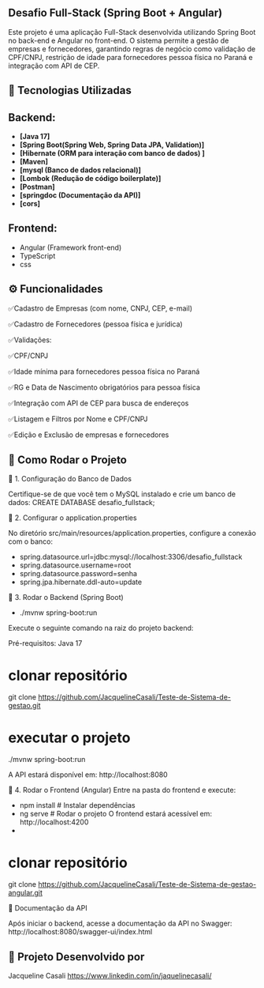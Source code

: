 ## Desafio Full-Stack (Spring Boot + Angular)

Este projeto é uma aplicação Full-Stack desenvolvida utilizando Spring Boot no back-end e Angular no front-end. O sistema permite a gestão de empresas e fornecedores, garantindo regras de negócio como validação de CPF/CNPJ, restrição de idade para fornecedores pessoa física no Paraná e integração com API de CEP.


## 🚀 Tecnologias Utilizadas

## Backend:
- **[Java 17]**
- **[Spring Boot(Spring Web, Spring Data JPA, Validation)]**
- **[Hibernate (ORM para interação com banco de dados) ]**
- **[Maven]**
- **[mysql (Banco de dados relacional)]**
- **[Lombok (Redução de código boilerplate)]**
- **[Postman]**
- **[springdoc (Documentação da API)]**
- **[cors]**

## Frontend:

- Angular (Framework front-end)
- TypeScript
- css

## ⚙️ Funcionalidades

✅Cadastro de Empresas (com nome, CNPJ, CEP, e-mail)

✅Cadastro de Fornecedores (pessoa física e jurídica)

✅Validações:

✅CPF/CNPJ

✅Idade mínima para fornecedores pessoa física no Paraná

✅RG e Data de Nascimento obrigatórios para pessoa física

✅Integração com API de CEP para busca de endereços

✅Listagem e Filtros por Nome e CPF/CNPJ

✅Edição e Exclusão de empresas e fornecedores

## 🚀 Como Rodar o Projeto

📌 1. Configuração do Banco de Dados

Certifique-se de que você tem o MySQL instalado e crie um banco de dados:
CREATE DATABASE desafio_fullstack;

📌 2. Configurar o application.properties

No diretório src/main/resources/application.properties, configure a conexão com o banco:

- spring.datasource.url=jdbc:mysql://localhost:3306/desafio_fullstack
- spring.datasource.username=root
- spring.datasource.password=senha
- spring.jpa.hibernate.ddl-auto=update
 
📌 3. Rodar o Backend (Spring Boot)
- ./mvnw spring-boot:run


Execute o seguinte comando na raiz do projeto backend:

Pré-requisitos: Java 17

# clonar repositório
git clone https://github.com/JacquelineCasali/Teste-de-Sistema-de-gestao.git

# executar o projeto
./mvnw spring-boot:run

A API estará disponível em: http://localhost:8080


📌 4. Rodar o Frontend (Angular)
Entre na pasta do frontend e execute:

- npm install  # Instalar dependências
- ng serve     # Rodar o projeto
  O frontend estará acessível em: http://localhost:4200
- 
# clonar repositório
git clone https://github.com/JacquelineCasali/Teste-de-Sistema-de-gestao-angular.git

📖 Documentação da API

Após iniciar o backend, acesse a documentação da API no Swagger:
http://localhost:8080/swagger-ui/index.html

## 📝 Projeto Desenvolvido por
Jacqueline Casali
https://www.linkedin.com/in/jaquelinecasali/



